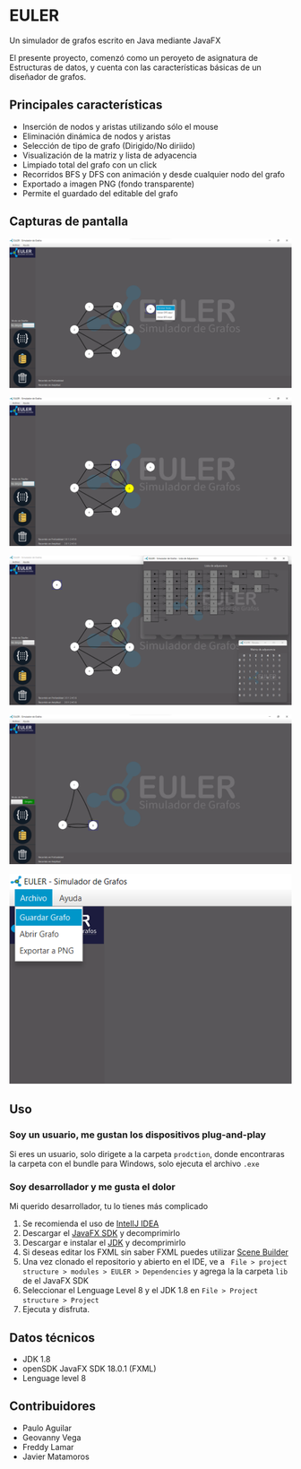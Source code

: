 # EULER
Un simulador de grafos escrito en Java mediante JavaFX

El presente proyecto, comenzó como un peroyeto de asignatura de Estructuras de datos, y cuenta con las características básicas de un diseñador de grafos.

## Principales características
- Inserción de nodos y aristas utilizando sólo el mouse
- Eliminación dinámica de nodos y aristas
- Selección de tipo de grafo (Dirigido/No diriido)
- Visualización de la matriz y lista de adyacencia
- Limpiado total del grafo con un click
- Recorridos BFS y DFS con animación y desde cualquier nodo del grafo
- Exportado a imagen PNG (fondo transparente)
- Permite el guardado del editable del grafo

## Capturas de pantalla

![SC 1](https://github.com/pauloab/EULER/blob/main/screenshots/1.png?raw=true)

![SC 2](https://github.com/pauloab/EULER/blob/main/screenshots/2.png?raw=true)

![SC 3](https://github.com/pauloab/EULER/blob/main/screenshots/3.png?raw=true)

![SC 4](https://github.com/pauloab/EULER/blob/main/screenshots/4.png?raw=true)

![SC 5](https://github.com/pauloab/EULER/blob/main/screenshots/5.png?raw=true)

## Uso

### Soy un usuario, me gustan los dispositivos plug-and-play

Si eres un usuario, solo dirigete a la carpeta ```prodction```, donde encontraras la carpeta con el bundle para Windows, solo ejecuta el archivo ```.exe```

### Soy desarrollador y me gusta el dolor

Mi querido desarrollador, tu lo tienes más complicado

1. Se recomienda el uso de [IntelIJ IDEA](https://www.jetbrains.com/idea/)
2. Descargar el [JavaFX SDK](https://gluonhq.com/products/javafx/) y decomprimirlo
3. Descargar e instalar el [JDK](https://www.oracle.com/java/technologies/javase/javase8-archive-downloads.html) y decomprimirlo
4. Si deseas editar los FXML sin saber FXML puedes utilizar [Scene Builder](https://gluonhq.com/products/scene-builder/)
5. Una vez clonado el repositorio y abierto en el IDE, ve a ``` File > project structure > modules > EULER > Dependencies``` y agrega la la carpeta ```lib``` de el JavaFX SDK
6. Seleccionar el Lenguage Level 8 y el JDK 1.8 en ```File > Project structure > Project```
7. Ejecuta y disfruta. 

## Datos técnicos
- JDK 1.8
- openSDK JavaFX SDK 18.0.1 (FXML)
- Lenguage level 8

## Contribuidores
- Paulo Aguilar
- Geovanny Vega
- Freddy Lamar
- Javier Matamoros
